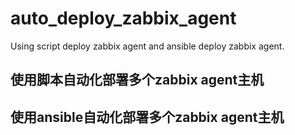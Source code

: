 # auto_deploy_zabbix_agent

Using script deploy zabbix agent and ansible deploy zabbix agent.

## 使用脚本自动化部署多个zabbix agent主机

## 使用ansible自动化部署多个zabbix agent主机
